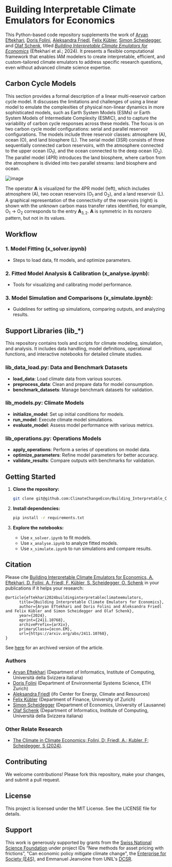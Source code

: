 # Building Interpretable Climate Emulators for Economics

This Python-based code repository supplements the work of [Aryan Eftekhari](https://scholar.google.com/citations?user=GiugKBsAAAAJ&hl=en), [Doris Folini](https://iac.ethz.ch/people-iac/person-detail.NDY3MDg=.TGlzdC82MzcsLTE5NDE2NTk2NTg=.html), [Aleksandra Friedl](https://sites.google.com/view/aleksandrafriedl?pli=1), [Felix Kübler](https://sites.google.com/site/fkubler/), [Simon Scheidegger](https://sites.google.com/site/simonscheidegger/), and [Olaf Schenk](https://search.usi.ch/en/people/9a52a2fdb8d3d26ec16fb1569b590909/schenk-olaf), titled _[Building Interpretable Climate Emulators for Economics](#citation)_ (Eftekhari et al.; 2024).
It presents a flexible computational framework that enables IAM modelers to create interpretable, efficient, and custom-tailored climate emulators to address specific research questions, even without advanced climate science expertise.

<Write breif overview of project>


## Carbon Cycle Models
This section provides a formal description of a linear multi-reservoir carbon cycle model. It discusses the limitations and challenges of using a linear model to emulate the complexities of physical non-linear dynamics in more sophisticated models, such as Earth System Models (ESMs) or Earth System Models of Intermediate Complexity (ESMIC), and to capture the variability of carbon cycle responses across these models. The focus is on two carbon cycle model configurations: serial and parallel reservoir configurations. The models include three reservoir classes: atmosphere (A), ocean (O), and land biosphere (L). The serial model (3SR) consists of three sequentially connected carbon reservoirs, with the atmosphere connected to the upper ocean (O<sub>1</sub>), and the ocean connected to the deep ocean (O<sub>2</sub>). The parallel model (4PR) introduces the land biosphere, where carbon from the atmosphere is divided into two parallel streams: land biosphere and ocean.

![image](https://drive.google.com/uc?id=1HPtr5Wff0OOALSiU70ZoafYnTt_qG5xk)

The operator $\mathbf{A}$ is visualized for the 4PR model (left), which includes atmosphere (A), two ocean reservoirs (O<sub>1</sub> and O<sub>2</sub>), and a land reservoir (L). A graphical representation of the connectivity of the reservoirs (right) is shown with the unknown carbon mass transfer rates identified, for example, O<sub>1</sub>  $\to$ O<sub>2</sub> corresponds to the entry $\mathbf{A}_{3,2}$. $\mathbf{A}$ is symmetric in its nonzero pattern, but not in its values.


## Workflow

### 1. Model Fitting (x_solver.ipynb)
- Steps to load data, fit models, and optimize parameters.

### 2. Fitted Model Analysis & Calibration (x_analyse.ipynb):
- Tools for visualizing and calibrating model performance.

### 3. Model Simulation and Comparisons (x_simulate.ipynb):
- Guidelines for setting up simulations, comparing outputs, and analyzing results.

## Support Libraries (lib_*)
This repository contains tools and scripts for climate modeling, simulation, and analysis. It includes data handling, model definitions, operational functions, and interactive notebooks for detailed climate studies.

### lib_data_load.py: Data and Benchmark Datasets
- **load_data**: Load climate data from various sources.
- **preprocess_data**: Clean and prepare data for model consumption.
- **benchmark_datasets**: Manage benchmark datasets for validation.

### lib_models.py: Climate Models
- **initialize_model**: Set up initial conditions for models.
- **run_model**: Execute climate model simulations.
- **evaluate_model**: Assess model performance with various metrics.

### lib_operations.py: Operations Models
- **apply_operations**: Perform a series of operations on model data.
- **optimize_parameters**: Refine model parameters for better accuracy.
- **validate_results**: Compare outputs with benchmarks for validation.


## Getting Started

1. **Clone the repository:**
   ```sh
   git clone git@github.com:ClimateChangeEcon/Building_Interpretable_Climate_Emulators_forEconomics.git
   ```

2. **Install dependencies:**
   ```sh
   pip install -r requirements.txt
   ```

3. **Explore the notebooks:**
   - Use `x_solver.ipynb` to fit models.
   - Use `x_analyse.ipynb` to analyze fitted models.
   - Use `x_simulate.ipynb` to run simulations and compare results.


## Citation

Please cite [Building Interpretable Climate Emulators for Economics, A. Eftekhari, D. Folini, A. Friedl, F. Kübler, S. Scheidegger, O. Schenk](https://www.arxiv.org/abs/2411.10768) in your publications if it helps your research:
```
@article{eftekhari2024buildinginterpretableclimateemulators,
      title={Building Interpretable Climate Emulators for Economics}, 
      author={Aryan Eftekhari and Doris Folini and Aleksandra Friedl and Felix Kübler and Simon Scheidegger and Olaf Schenk},
      year={2024},
      eprint={2411.10768},
      archivePrefix={arXiv},
      primaryClass={econ.EM},
      url={https://arxiv.org/abs/2411.10768}, 
}
```
See [here](https://www.arxiv.org/abs/2411.10768) for an archived version of the article. 


### Authors
* [Aryan Eftekhari](https://scholar.google.com/citations?user=GiugKBsAAAAJ&hl=en) (Department of Informatics, Institute of Computing, Università della Svizzera italiana)
* [Doris Folini](https://iac.ethz.ch/people-iac/person-detail.NDY3MDg=.TGlzdC82MzcsLTE5NDE2NTk2NTg=.html) (Department of Environmental Systems Science, ETH Zurich)
* [Aleksandra Friedl](https://sites.google.com/view/aleksandrafriedl?pli=1) (ifo Center for Energy, Climate and Resources)
* [Felix Kübler](https://sites.google.com/site/fkubler/) (Department of Finance, University of Zurich)
* [Simon Scheidegger](https://sites.google.com/site/simonscheidegger/) (Department of Economics, University of Lausanne)
* [Olaf Schenk](https://search.usi.ch/en/people/9a52a2fdb8d3d26ec16fb1569b590909/schenk-olaf) (Department of Informatics, Institute of Computing, Università della Svizzera italiana)

### Other Relate Research
* [The Climate in Climate Economics; Folini, D; Friedl, A.; Kubler, F; Scheidegger, S (2024)](https://academic.oup.com/restud/advance-article-abstract/doi/10.1093/restud/rdae011/7593489?redirectedFrom=fulltext&login=false).


## Contributing

We welcome contributions! Please fork this repository, make your changes, and submit a pull request.


## License

This project is licensed under the MIT License. See the LICENSE file for details.


## Support
This work is generously supported by grants from the [Swiss National Science Foundation](https://www.snf.ch) under project IDs “New methods for asset pricing with frictions”, "Can economic policy mitigate climate change", the [Enterprise for Society (E4S)](https://e4s.center), and Emmanuel Jeanvoine from UNIL's [DCSR](https://www.unil.ch/ci/fr/home/menuinst/calcul--soutien-recherche.html).
